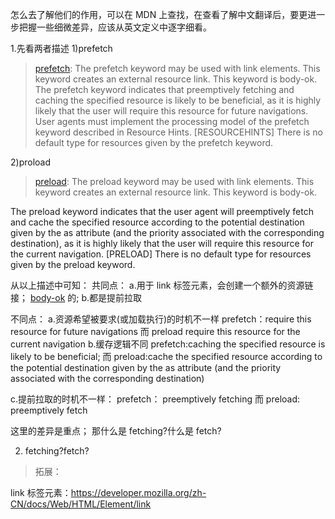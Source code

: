 怎么去了解他们的作用，可以在 MDN 上查找，在查看了解中文翻译后，要更进一步把握一些细微差异，应该从英文定义中逐字细看。

1.先看两者描述
1)prefetch

> [prefetch](https://html.spec.whatwg.org/multipage/links.html#link-type-prefetch):
> The prefetch keyword may be used with link elements. This keyword creates an external resource link. This keyword is body-ok.
> The prefetch keyword indicates that preemptively fetching and caching the specified resource is likely to be beneficial, as it is highly likely that the user will require this resource for future navigations. User agents must implement the processing model of the prefetch keyword described in Resource Hints. [RESOURCEHINTS]
> There is no default type for resources given by the prefetch keyword.

2)proload

> [preload](https://html.spec.whatwg.org/multipage/links.html#link-type-preload):
> The preload keyword may be used with link elements. This keyword creates an external resource link. This keyword is body-ok.

The preload keyword indicates that the user agent will preemptively fetch and cache the specified resource according to the potential destination given by the as attribute (and the priority associated with the corresponding destination), as it is highly likely that the user will require this resource for the current navigation. [PRELOAD]
There is no default type for resources given by the preload keyword.

从以上描述中可知：
共同点：
a.用于 link 标签元素，会创建一个额外的资源链接； [body-ok](https://html.spec.whatwg.org/multipage/links.html#body-ok) 的;
b.都是提前拉取

不同点：
a.资源希望被要求(或加载执行)的时机不一样
prefetch：require this resource for future navigations
而 preload require this resource for the current navigation
b.缓存逻辑不同
prefetch:caching the specified resource is likely to be beneficial;
而 preload:cache the specified resource according to the potential destination given by the as attribute (and the priority associated with the corresponding destination)

c.提前拉取的时机不一样：
prefetch： preemptively fetching
而 preload: preemptively fetch

这里的差异是重点；
那什么是 fetching?什么是 fetch?

2. fetching?fetch?

> 拓展：

link 标签元素：https://developer.mozilla.org/zh-CN/docs/Web/HTML/Element/link
